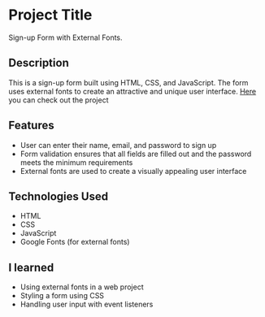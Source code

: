 # Project Title
Sign-up Form with External Fonts.

## Description
This is a sign-up form built using HTML, CSS, and JavaScript. The form uses external fonts to create an attractive and unique user interface. [Here](https://gilsabo.github.io/sign-up-form/) you can check out the project
## Features
- User can enter their name, email, and password to sign up
- Form validation ensures that all fields are filled out and the password meets the minimum requirements
- External fonts are used to create a visually appealing user interface
## Technologies Used
- HTML
- CSS
- JavaScript
- Google Fonts (for external fonts)
## I learned
- Using external fonts in a web project
- Styling a form using CSS
- Handling user input with event listeners
